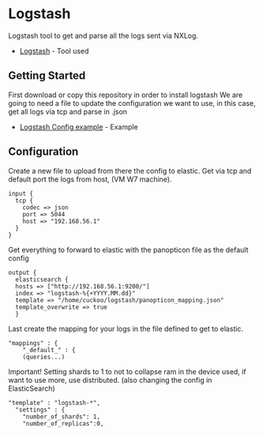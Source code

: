 # Logstash
Logstash tool to get and parse all the logs sent via NXLog.
* [Logstash](https://www.elastic.co/products/logstash) - Tool used


## Getting Started

First download or copy this repository in order to install logstash
We are going to need a file to update the configuration we want to use,
in this case, get all logs via tcp and parse in .json

* [Logstash Config example](https://www.elastic.co/guide/en/logstash/current/configuration.html) - Example


## Configuration

Create a new file to upload from there the config to elastic.
Get via tcp and default port the logs from host, (VM W7 machine).

```
input {
  tcp {
    codec => json
    port => 5044
    host => "192.168.56.1"
  }
}
```

Get everything to forward to elastic with the panopticon file as the default config
```
output {
  elasticsearch {
  hosts => ["http://192.168.56.1:9200/"]
  index	=> "logstash-%{+YYYY.MM.dd}"
  template => "/home/cuckoo/logstash/panopticon_mapping.json"
  template_overwrite => true
  }
```

Last create the mapping for your logs in the file defined to get to elastic.
```
"mappings" : {
    "_default_" : {
    (queries...)
```

Important! 
Setting shards to 1 to not to collapse ram in the device used, if want to use more, use distributed.
(also changing the config in ElasticSearch)
```
"template" : "logstash-*",
  "settings" : {
    "number_of_shards": 1,
    "number_of_replicas":0,
```
